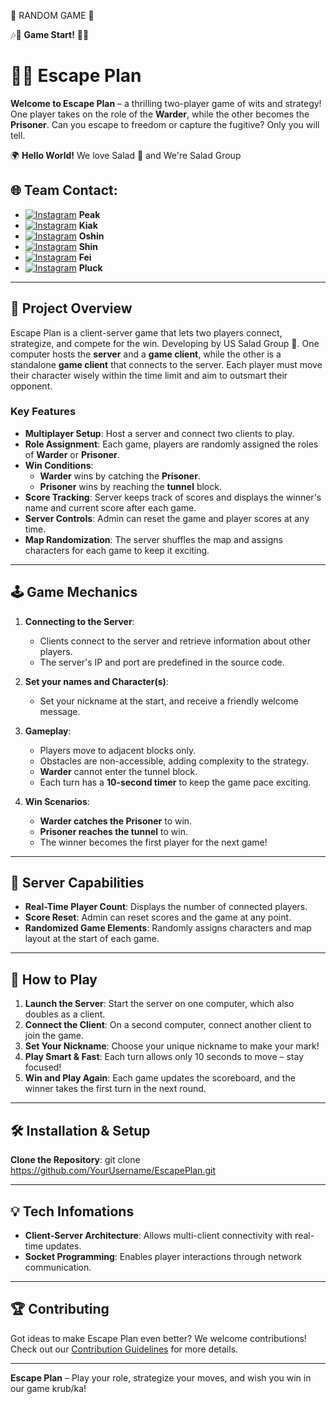  🎲 RANDOM GAME 🎲

🎶🎵 **Game Start!** 🎵🎶



# 🏃💨 Escape Plan

**Welcome to Escape Plan** – a thrilling two-player game of wits and strategy! One player takes on the role of the **Warder**, while the other becomes the **Prisoner**. Can you escape to freedom or capture the fugitive? Only you will tell.

🌍 **Hello World!** 
We love Salad 🥗 and We're Salad Group
## 🌐 Team Contact:

- [![Instagram](https://img.shields.io/badge/Instagram-%23E4405F.svg?logo=Instagram&logoColor=white)](https://instagram.com/peakkumu/) **Peak**
- [![Instagram](https://img.shields.io/badge/Instagram-%23E4405F.svg?logo=Instagram&logoColor=white)](https://instagram.com/t_kiak_s_l/) **Kiak**
- [![Instagram](https://img.shields.io/badge/Instagram-%23E4405F.svg?logo=Instagram&logoColor=white)](https://instagram.com/oshin_op/) **Oshin**
- [![Instagram](https://img.shields.io/badge/Instagram-%23E4405F.svg?logo=Instagram&logoColor=white)](https://instagram.com/shinjch) **Shin**
- [![Instagram](https://img.shields.io/badge/Instagram-%23E4405F.svg?logo=Instagram&logoColor=white)](https://instagram.com/peyluenkao) **Fei**
- [![Instagram](https://img.shields.io/badge/Instagram-%23E4405F.svg?logo=Instagram&logoColor=white)](https://instagram.com/pplucksupp) **Pluck**

---

## 🚀 Project Overview
Escape Plan is a client-server game that lets two players connect, strategize, and compete for the win. Developing by US Salad Group 🥗.  One computer hosts the **server** and a **game client**, while the other is a standalone **game client** that connects to the server. Each player must move their character wisely within the time limit and aim to outsmart their opponent. 

### Key Features

- **Multiplayer Setup**: Host a server and connect two clients to play.
- **Role Assignment**: Each game, players are randomly assigned the roles of **Warder** or **Prisoner**.
- **Win Conditions**:
  - **Warder** wins by catching the **Prisoner**.
  - **Prisoner** wins by reaching the **tunnel** block.
- **Score Tracking**: Server keeps track of scores and displays the winner's name and current score after each game.
- **Server Controls**: Admin can reset the game and player scores at any time.
- **Map Randomization**: The server shuffles the map and assigns characters for each game to keep it exciting.

---

## 🕹️ Game Mechanics

1. **Connecting to the Server**:
   - Clients connect to the server and retrieve information about other players.
   - The server's IP and port are predefined in the source code.

2. **Set your names and Character(s)**:
   - Set your nickname at the start, and receive a friendly welcome message.

3. **Gameplay**:
   - Players move to adjacent blocks only.
   - Obstacles are non-accessible, adding complexity to the strategy.
   - **Warder** cannot enter the tunnel block.
   - Each turn has a **10-second timer** to keep the game pace exciting.

4. **Win Scenarios**:
   - **Warder catches the Prisoner** to win.
   - **Prisoner reaches the tunnel** to win.
   - The winner becomes the first player for the next game!

---

## 🔧 Server Capabilities

- **Real-Time Player Count**: Displays the number of connected players.
- **Score Reset**: Admin can reset scores and the game at any point.
- **Randomized Game Elements**: Randomly assigns characters and map layout at the start of each game.

---

## 📝 How to Play

1. **Launch the Server**: Start the server on one computer, which also doubles as a client.
2. **Connect the Client**: On a second computer, connect another client to join the game.
3. **Set Your Nickname**: Choose your unique nickname to make your mark!
4. **Play Smart & Fast**: Each turn allows only 10 seconds to move – stay focused!
5. **Win and Play Again**: Each game updates the scoreboard, and the winner takes the first turn in the next round.

---

## 🛠️ Installation & Setup
 **Clone the Repository**:
   git clone https://github.com/YourUsername/EscapePlan.git
  

---

## 💡 Tech Infomations
- **Client-Server Architecture**: Allows multi-client connectivity with real-time updates.
- **Socket Programming**: Enables player interactions through network communication.

---

## 🏆 Contributing

Got ideas to make Escape Plan even better? We welcome contributions! Check out our [Contribution Guidelines](./CONTRIBUTING.md) for more details.

---


**Escape Plan** – Play your role, strategize your moves, and wish you win in our game krub/ka!
